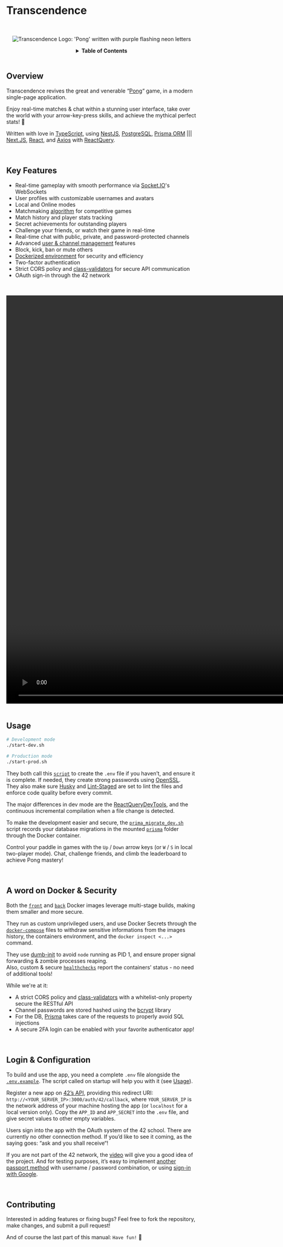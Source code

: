 # Transcendence

<br>

<p align="center">
  <picture>
    <source media="(prefers-color-scheme: dark)" srcset="https://github.com/jmz-mzr/transcendence/assets/60391881/6c1da3b2-2c9d-4038-9f07-f88512a82329">
    <img alt="Transcendence Logo: 'Pong' written with purple flashing neon letters" src="https://github.com/jmz-mzr/transcendence/assets/60391881/e9ee9a11-56de-4713-956c-7e3482f49cc3">
  </picture>
</p>

<details align="center">
<summary><b>Table of Contents</b></summary>
<div align="left">
<br>

- [Overview](#overview)
- [Key Features](#key-features)
  - [Video](#video)
- [Usage](#usage)
- [A word on Docker & Security](#docker-and-security)
- [Login & Configuration](#login-and-configuration)
- [Contributing](#contributing)

</div>
</details>

<br>

## Overview

Transcendence revives the great and venerable “[Pong](https://www.ponggame.org/)“ game, in a modern single-page application.

Enjoy real-time matches & chat within a stunning user interface, take over the world with your arrow-key-press skills, and achieve the mythical perfect stats! 🏓

Written with love in [TypeScript](https://www.typescriptlang.org/), using [NestJS](https://nestjs.com/), [PostgreSQL](https://www.postgresql.org/), [Prisma ORM](https://www.prisma.io/orm) ||| [Next.JS](https://nextjs.org/), [React](https://react.dev/), and [Axios](https://axios-http.com/docs/intro) with [ReactQuery](https://tanstack.com/query/v4/docs/framework/react/overview).

<br>

## Key Features

- Real-time gameplay with smooth performance via [Socket.IO](https://socket.io/)'s WebSockets
- User profiles with customizable usernames and avatars
- Local and Online modes
- Matchmaking [algorithm](https://github.com/jmz-mzr/transcendence/blob/main/back-end/src/game/room.service.ts#L193-L281) for competitive games
- Match history and player stats tracking
- Secret achievements for outstanding players
- Challenge your friends, or watch their game in real-time
- Real-time chat with public, private, and password-protected channels
- Advanced [user & channel management](https://github.com/jmz-mzr/transcendence/blob/main/back-end/src/channel/channel.service.ts#L674-L952) features
- Block, kick, ban or mute others
- [Dockerized environment](https://github.com/jmz-mzr/transcendence/tree/main/docker) for security and efficiency
- Two-factor authentication
- Strict CORS policy and [class-validators](https://github.com/typestack/class-validator) for secure API communication
- OAuth sign-in through the 42 network

<span id="video"></span>
<br>

<div align="center">
  <video src="https://github.com/jmz-mzr/transcendence/assets/60391881/adc7fb6e-ea68-4230-aa34-9b9c8fc30a61" height="1080" width="1920" />
</div>

<br>

## Usage

```sh
# Development mode
./start-dev.sh

# Production mode
./start-prod.sh
```

They both call this [`script`](https://github.com/jmz-mzr/transcendence/blob/main/docker/check_and_setup_env) to create the `.env` file if you haven’t, and ensure it is complete. If needed, they create strong passwords using [OpenSSL](https://www.openssl.org/docs/man1.1.1/man1/rand.html).  
They also make sure [Husky](https://typicode.github.io/husky/) and [Lint-Staged](https://github.com/lint-staged/lint-staged) are set to lint the files and enforce code quality before every commit.

The major differences in dev mode are the [ReactQueryDevTools](https://tanstack.com/query/v4/docs/framework/react/devtools), and the continuous incremental compilation when a file change is detected.

To make the development easier and secure, the [`prima_migrate_dev.sh`](https://github.com/jmz-mzr/transcendence/blob/main/docker/scripts/prisma_migrate_dev.sh) script records your database migrations in the mounted [`prisma`](https://github.com/jmz-mzr/transcendence/tree/main/back-end/prisma) folder through the Docker container.

Control your paddle in games with the `Up` / `Down` arrow keys (or `W` / `S` in local two-player mode). Chat, challenge friends, and climb the leaderboard to achieve Pong mastery!

<br>

<span id="docker-and-security"></span>

## A word on Docker & Security

Both the [`front`](https://github.com/jmz-mzr/transcendence/blob/main/docker/services/web-node/Dockerfile) and [`back`](https://github.com/jmz-mzr/transcendence/blob/main/docker/services/api-node/Dockerfile) Docker images leverage multi-stage builds, making them smaller and more secure.

They run as custom unprivileged users, and use Docker Secrets through the [`docker-compose`](https://github.com/jmz-mzr/transcendence/blob/main/docker/docker-compose.yml) files to withdraw sensitive informations from the images history, the containers environment, and the `docker inspect <...>` command.

They use [dumb-init](https://github.com/Yelp/dumb-init) to avoid `node` running as PID 1, and ensure proper signal forwarding & zombie processes reaping.  
Also, custom & secure [`healthchecks`](https://github.com/jmz-mzr/transcendence/blob/main/docker/services/api-node/healthcheck.js) report the containers’ status - no need of additional tools!

While we're at it:

- A strict CORS policy and [class-validators](https://github.com/typestack/class-validator) with a whitelist-only property secure the RESTful API
- Channel passwords are stored hashed using the [bcrypt](https://www.npmjs.com/package/bcrypt) library
- For the DB, [Prisma](https://www.prisma.io/orm) takes care of the requests to properly avoid SQL injections
- A secure 2FA login can be enabled with your favorite authenticator app!

<br>

<span id="login-and-configuration"></span>

## Login & Configuration

To build and use the app, you need a complete `.env` file alongside the [`.env.example`](https://github.com/jmz-mzr/transcendence/blob/main/docker/.env.example). The script called on startup will help you with it (see [Usage](#usage)).

Register a new app on [42’s API](https://profile.intra.42.fr/oauth/applications), providing this redirect URI: `http://<YOUR_SERVER_IP>:3000/auth/42/callback`, where `YOUR_SERVER_IP` is the network address of your machine hosting the app (or `localhost` for a local version only).
Copy the `APP_ID` and `APP_SECRET` into the `.env` file, and give secret values to other empty variables.

Users sign into the app with the OAuth system of the 42 school. There are currently no other connection method. If you’d like to see it coming, as the saying goes: “ask and you shall receive“!

If you are not part of the 42 network, the [video](#video) will give you a good idea of the project. And for testing purposes, it’s easy to implement [another passport method](https://docs.nestjs.com/recipes/passport) with username / password combination, or using [sign-in with Google](https://dev.to/chukwutosin_/implement-google-oauth-in-nestjs-using-passport-1j3k).

<br>

## Contributing

Interested in adding features or fixing bugs? Feel free to fork the repository, make changes, and submit a pull request!

And of course the last part of this manual: `Have fun!` 🥳
